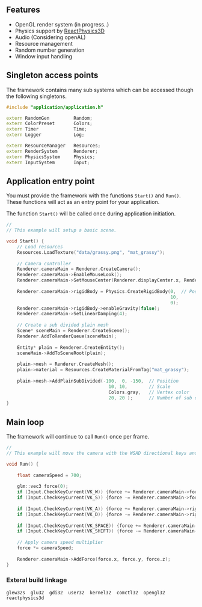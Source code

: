## Features
- OpenGL render system  (in progress..)
- Physics support by <a href="https://github.com/DanielChappuis/reactphysics3d">ReactPhysics3D</a>⁭
- ⁯⁮⁭Audio (Considering openAL)
- Resource management
- Random number generation
- Window input handling

## Singleton access points
The framework contains many sub systems which can be accessed though the following singletons.

```c++
#include "application/application.h"

extern RandomGen         Random;
extern ColorPreset       Colors;
extern Timer             Time;
extern Logger            Log;

extern ResourceManager   Resources;
extern RenderSystem      Renderer;
extern PhysicsSystem     Physics;
extern InputSystem       Input;
```

## Application entry point
You must provide the framework with the functions `Start()` and `Run()`. These functions will act as an entry point for your application.

The function `Start()` will be called once during application initiation.

```c++
//
// This example will setup a basic scene.

void Start() {
    // Load resources
    Resources.LoadTexture("data/grassy.png", "mat_grassy");
    
    // Camera controller
    Renderer.cameraMain = Renderer.CreateCamera();
    Renderer.cameraMain->EnableMouseLook();
    Renderer.cameraMain->SetMouseCenter(Renderer.displayCenter.x, Renderer.displayCenter.y);
    
    Renderer.cameraMain->rigidBody = Physics.CreateRigidBody(0,  // Position
                                                             10,
                                                             0);
    Renderer.cameraMain->rigidBody->enableGravity(false);
    Renderer.cameraMain->SetLinearDamping(4);
    
    // Create a sub divided plain mesh
    Scene* sceneMain = Renderer.CreateScene();
    Renderer.AddToRenderQueue(sceneMain);
    
    Entity* plain = Renderer.CreateEntity();
    sceneMain->AddToSceneRoot(plain);
    
    plain->mesh = Renderer.CreateMesh();
    plain->material = Resources.CreateMaterialFromTag("mat_grassy");
    
    plain->mesh->AddPlainSubDivided(-100,  0, -150,  // Position
                                      10, 10,        // Scale
                                      Colors.gray,   // Vertex color
                                      20, 20 );      // Number of sub divisions
}
```

## Main loop
The framework will continue to call `Run()` once per frame.

```c++
//
// This example will move the camera with the WSAD directional keys and space / shift for elevation.

void Run() {
    
    float cameraSpeed = 700;
    
    glm::vec3 force(0);
    if (Input.CheckKeyCurrent(VK_W)) {force += Renderer.cameraMain->forward;}
    if (Input.CheckKeyCurrent(VK_S)) {force -= Renderer.cameraMain->forward;}
    
    if (Input.CheckKeyCurrent(VK_A)) {force += Renderer.cameraMain->right;}
    if (Input.CheckKeyCurrent(VK_D)) {force -= Renderer.cameraMain->right;}
    
    if (Input.CheckKeyCurrent(VK_SPACE)) {force += Renderer.cameraMain->up;}
    if (Input.CheckKeyCurrent(VK_SHIFT)) {force -= Renderer.cameraMain->up;}
    
    // Apply camera speed multiplier
    force *= cameraSpeed;
    
    Renderer.cameraMain->AddForce(force.x, force.y, force.z);
}
```

### Exteral build linkage
```
glew32s  glu32  gdi32  user32  kernel32  comctl32  opengl32  reactphysics3d
```

